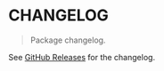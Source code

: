 # CHANGELOG

> Package changelog.

See [GitHub Releases](https://github.com/stdlib-js/stats-base-dmidrange/releases) for the changelog.